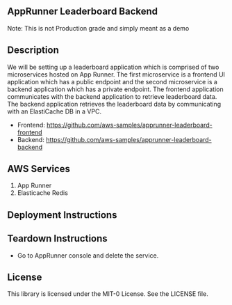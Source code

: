 ## AppRunner Leaderboard Backend
Note: This is not Production grade and simply meant as a demo


## Description
We will be setting up a leaderboard application which is comprised of two microservices hosted on App Runner. The first microservice is a frontend UI application which has a public endpoint and the second microservice is a backend application which has a private endpoint. The frontend application communicates with the backend application to retrieve leaderboard data. The backend application retrieves the leaderboard data by communicating with an ElastiCache DB in a VPC. 

* Frontend: https://github.com/aws-samples/apprunner-leaderboard-frontend 
* Backend: https://github.com/aws-samples/apprunner-leaderboard-backend

## AWS Services
1. App Runner
2. Elasticache Redis

## Deployment Instructions
<Blog post lik>

## Teardown Instructions
- Go to AppRunner console and delete the service.

## License

This library is licensed under the MIT-0 License. See the LICENSE file.

